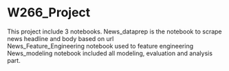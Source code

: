 # W266_Project

This project include 3 notebooks.
News_dataprep is the notebook to scrape news headline and body based on url <br>
News_Feature_Engineering notebook used to feature engineering
News_modeling notebook included all modeling, evaluation and analysis part.
